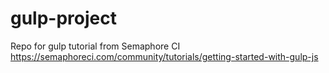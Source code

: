 # gulp-project
Repo for gulp tutorial from Semaphore CI https://semaphoreci.com/community/tutorials/getting-started-with-gulp-js
